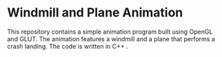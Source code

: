 # Windmill and Plane Animation

This repository contains a simple animation program built using OpenGL and GLUT. The animation features a windmill and a plane that performs a crash landing. The code is written in C++ .
